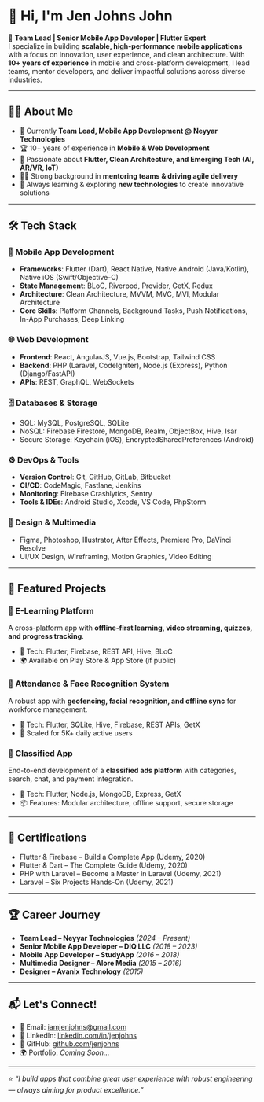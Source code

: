 # 👋 Hi, I'm Jen Johns John  

🚀 **Team Lead | Senior Mobile App Developer | Flutter Expert**  
I specialize in building **scalable, high-performance mobile applications** with a focus on innovation, user experience, and clean architecture. With **10+ years of experience** in mobile and cross-platform development, I lead teams, mentor developers, and deliver impactful solutions across diverse industries.  

---

## 🧑‍💻 About Me
- 💼 Currently **Team Lead, Mobile App Development @ Neyyar Technologies**  
- 🏆 10+ years of experience in **Mobile & Web Development**  
- 🎯 Passionate about **Flutter, Clean Architecture, and Emerging Tech (AI, AR/VR, IoT)**  
- 🧑‍🏫 Strong background in **mentoring teams & driving agile delivery**  
- 🌱 Always learning & exploring **new technologies** to create innovative solutions  

---

## 🛠️ Tech Stack  

### 🚀 Mobile App Development
- **Frameworks**: Flutter (Dart), React Native, Native Android (Java/Kotlin), Native iOS (Swift/Objective-C)  
- **State Management**: BLoC, Riverpod, Provider, GetX, Redux  
- **Architecture**: Clean Architecture, MVVM, MVC, MVI, Modular Architecture  
- **Core Skills**: Platform Channels, Background Tasks, Push Notifications, In-App Purchases, Deep Linking  

### 🌐 Web Development
- **Frontend**: React, AngularJS, Vue.js, Bootstrap, Tailwind CSS  
- **Backend**: PHP (Laravel, CodeIgniter), Node.js (Express), Python (Django/FastAPI)  
- **APIs**: REST, GraphQL, WebSockets  

### 🗄️ Databases & Storage
- SQL: MySQL, PostgreSQL, SQLite  
- NoSQL: Firebase Firestore, MongoDB, Realm, ObjectBox, Hive, Isar  
- Secure Storage: Keychain (iOS), EncryptedSharedPreferences (Android)  

### ⚙️ DevOps & Tools
- **Version Control**: Git, GitHub, GitLab, Bitbucket  
- **CI/CD**: CodeMagic, Fastlane, Jenkins  
- **Monitoring**: Firebase Crashlytics, Sentry  
- **Tools & IDEs**: Android Studio, Xcode, VS Code, PhpStorm  

### 🎨 Design & Multimedia
- Figma, Photoshop, Illustrator, After Effects, Premiere Pro, DaVinci Resolve  
- UI/UX Design, Wireframing, Motion Graphics, Video Editing  

---

## 📂 Featured Projects  
### 📱 E-Learning Platform  
A cross-platform app with **offline-first learning, video streaming, quizzes, and progress tracking**.  
- 🔧 Tech: Flutter, Firebase, REST API, Hive, BLoC  
- 🌍 Available on Play Store & App Store (if public)  

### 📱 Attendance & Face Recognition System  
A robust app with **geofencing, facial recognition, and offline sync** for workforce management.  
- 🔧 Tech: Flutter, SQLite, Hive, Firebase, REST APIs, GetX  
- 🚀 Scaled for 5K+ daily active users  

### 📱 Classified App  
End-to-end development of a **classified ads platform** with categories, search, chat, and payment integration.  
- 🔧 Tech: Flutter, Node.js, MongoDB, Express, GetX  
- 📦 Features: Modular architecture, offline support, secure storage  
 

---

## 📜 Certifications
- Flutter & Firebase – Build a Complete App (Udemy, 2020)  
- Flutter & Dart – The Complete Guide (Udemy, 2020)  
- PHP with Laravel – Become a Master in Laravel (Udemy, 2021)  
- Laravel – Six Projects Hands-On (Udemy, 2021)  

---

## 🏆 Career Journey
- **Team Lead – Neyyar Technologies** *(2024 – Present)*  
- **Senior Mobile App Developer – DIQ LLC** *(2018 – 2023)*  
- **Mobile App Developer – StudyApp** *(2016 – 2018)*  
- **Multimedia Designer – Alore Media** *(2015 – 2016)*  
- **Designer – Avanix Technology** *(2015)*  

---

## 📬 Let's Connect!
- 📧 Email: [iamjenjohns@gmail.com](mailto:iamjenjohns@gmail.com)  
- 💼 LinkedIn: [linkedin.com/in/jenjohns](#)  
- 🐙 GitHub: [github.com/jenjohns](https://github.com/jenjohns)  
- 🌍 Portfolio: *Coming Soon...*  

---

⭐️ *“I build apps that combine great user experience with robust engineering — always aiming for product excellence.”*  
